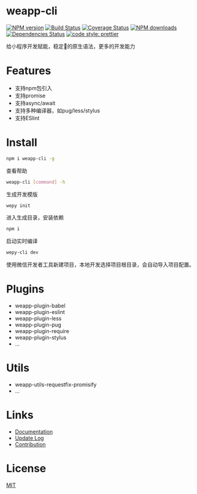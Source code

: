 # weapp-cli
[![NPM version](https://img.shields.io/npm/v/weapp-cli.svg?style=flat)](https://npmjs.org/package/weapp-cli)
[![Build Status](https://travis-ci.org/tolerance-go/weapp-cli.svg?branch=master)](https://travis-ci.org/tolerance-go/weapp-cli)
[![Coverage Status](https://coveralls.io/repos/github/tolerance-go/weapp-cli/badge.svg?branch=master)](https://coveralls.io/github/tolerance-go/weapp-cli?branch=master)
[![NPM downloads](http://img.shields.io/npm/dm/weapp-cli.svg?style=flat)](https://npmjs.org/package/weapp-cli)
[![Dependencies Status](https://david-dm.org/tolerance-go/weapp-cli/status.svg)](https://david-dm.org/tolerance-go/weapp-cli)
[![code style: prettier](https://img.shields.io/badge/code_style-prettier-ff69b4.svg)](https://github.com/prettier/prettier)

给小程序开发赋能，稳定的原生语法，更多的开发能力

# Features

- 支持npm包引入
- 支持promise
- 支持async/await
- 支持多种编译器，如pug/less/stylus
- 支持ESlint

# Install

```bash
npm i weapp-cli -g
```

查看帮助

```bash
weapp-cli [command] -h
```

生成开发模版

```bash
wepy init
```

进入生成目录，安装依赖

```bash
npm i
```

启动实时编译

```bash
wepy-cli dev
```

使用微信开发者工具新建项目，本地开发选择项目根目录，会自动导入项目配置。

# Plugins

- weapp-plugin-babel
- weapp-plugin-eslint
- weapp-plugin-less
- weapp-plugin-pug
- weapp-plugin-require
- weapp-plugin-stylus
- ...

# Utils

- weapp-utils-requestfix-promisify
- ...

# Links

- [Documentation](https://github.com/tolerance-go/weapp-cli/tree/master/docs/README.md)
- [Update Log](https://github.com/tolerance-go/weapp-cli/tree/master/docs/UPDATELOG.md)
- [Contribution](https://github.com/tolerance-go/blog/issues/1#issue-313932480)

# License

[MIT](https://tldrlegal.com/license/mit-license)